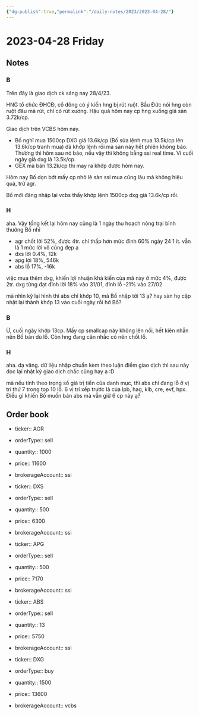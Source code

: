 ```yaml
---
{"dg-publish":true,"permalink":"/daily-notes/2023/2023-04-28/"}
---
```


# 2023-04-28 Friday

## Notes

### B

Trên đây là giao dịch ck sáng nay 28/4/23.

HNG tổ chức ĐHCĐ, cổ đông có ý kiến hng bị rút ruột. Bầu Đức nói hng còn ruột đâu mà rút, chỉ có rút xương. Hậu quả hôm nay cp hng xuống giá sàn 3.72k/cp.

Giao dịch trên VCBS hôm nay.
- Bố nghĩ mua 1500cp DXG giá 13.6k/cp (Bố sửa lệnh mua 13.5k/cp lên 13.6k/cp tranh mua) đã khớp lệnh rồi mà sàn này hết phiên không báo. Thường thì hôm sau nó báo, nếu vậy thì không bằng ssi real time.
Vì cuối ngày giá dxg là 13.5k/cp.
- GEX mà bán 13.2k/cp thì may ra khớp được hôm nay.

Hôm nay Bố dọn bớt mấy cp nhỏ lẻ sàn ssi mua cũng lâu mà không hiệu quả, trừ agr.

Bố mới đăng nhập lại vcbs thấy khớp lệnh 1500cp dxg giá 13.6k/cp rồi.

### H

aha. Vậy tổng kết lại hôm nay cũng là 1 ngày thu hoạch nông trại bình thường Bố nhỉ
- agr chốt lời 52%, được 4tr. chỉ thấp hơn mức đỉnh 60% ngày 24 1 ít. vẫn là 1 mức lời vô cùng đẹp ạ
- dxs lời 0.4%, 12k
- apg lời 18%, 546k
- abs lỗ 17%, -16k

việc mua thêm dxg, khiến lợi nhuận khả kiến của mã này ở mức 4%, được 2tr. dxg từng đạt đỉnh lời 18% vào 31/01, đỉnh lỗ -21% vào 27/02

mà nhìn kỹ lại hình thì abs chỉ khớp 10, mà Bố nhập tới 13 ạ? hay sàn họ cập nhật lại thành khớp 13 vào cuối ngày rồi hở Bố?

### B

Ừ, cuối ngày khớp 13cp.
Mấy cp smallcap này không lên nổi, hết kiên nhẫn nên Bố bán dù lỗ.
Còn hng đang cân nhắc có nên chốt lỗ.

### H

aha. dạ vâng. dữ liệu nhập chuẩn kèm theo luận điểm giao dịch thì sau này đọc lại nhật ký giao dịch chắc cũng hay ạ :D

mà nếu tính theo trọng số giá trị tiền của danh mục, thì abs chỉ đang lỗ ở vị trí thứ 7 trong top 10 lỗ. 6 vị trí xếp trước là của lpb, hag, klb, cre, evf, hpx. Điều gì khiến Bố muốn bán abs mà vẫn giữ 6 cp này ạ?

## Order book

- ticker:: AGR
- orderType:: sell
- quantity:: 1000
- price:: 11600
- brokerageAccount:: ssi

- ticker:: DXS
- orderType:: sell
- quantity:: 500
- price:: 6300
- brokerageAccount:: ssi

- ticker:: APG
- orderType:: sell
- quantity:: 500
- price:: 7170
- brokerageAccount:: ssi

- ticker:: ABS
- orderType:: sell
- quantity:: 13
- price:: 5750
- brokerageAccount:: ssi

- ticker:: DXG
- orderType:: buy
- quantity:: 1500
- price:: 13600
- brokerageAccount:: vcbs